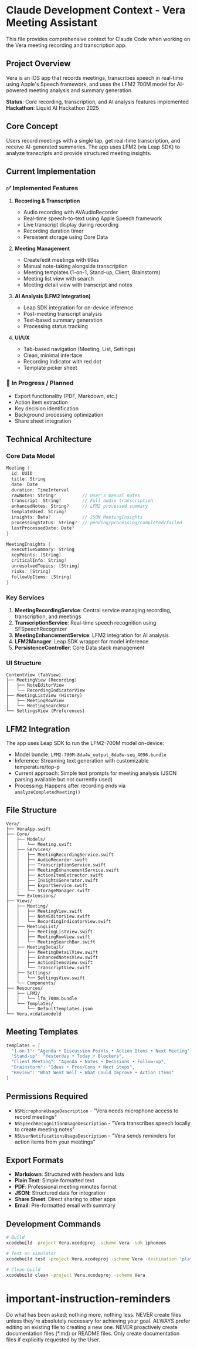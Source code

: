 # Claude Development Context - Vera Meeting Assistant

This file provides comprehensive context for Claude Code when working on the Vera meeting recording and transcription app.

## Project Overview
Vera is an iOS app that records meetings, transcribes speech in real-time using Apple's Speech framework, and uses the LFM2 700M model for AI-powered meeting analysis and summary generation.

**Status**: Core recording, transcription, and AI analysis features implemented
**Hackathon**: Liquid AI Hackathon 2025

## Core Concept
Users record meetings with a single tap, get real-time transcription, and receive AI-generated summaries. The app uses LFM2 (via Leap SDK) to analyze transcripts and provide structured meeting insights.

## Current Implementation

### ✅ Implemented Features
1. **Recording & Transcription**
   - Audio recording with AVAudioRecorder
   - Real-time speech-to-text using Apple Speech framework
   - Live transcript display during recording
   - Recording duration timer
   - Persistent storage using Core Data

2. **Meeting Management**
   - Create/edit meetings with titles
   - Manual note-taking alongside transcription
   - Meeting templates (1-on-1, Stand-up, Client, Brainstorm)
   - Meeting list view with search
   - Meeting detail view with transcript and notes

3. **AI Analysis (LFM2 Integration)**
   - Leap SDK integration for on-device inference
   - Post-meeting transcript analysis
   - Text-based summary generation
   - Processing status tracking

4. **UI/UX**
   - Tab-based navigation (Meeting, List, Settings)
   - Clean, minimal interface
   - Recording indicator with red dot
   - Template picker sheet

### 🚧 In Progress / Planned
- Export functionality (PDF, Markdown, etc.)
- Action item extraction
- Key decision identification
- Background processing optimization
- Share sheet integration

## Technical Architecture

### Core Data Model
```swift
Meeting {
  id: UUID
  title: String
  date: Date
  duration: TimeInterval
  rawNotes: String?          // User's manual notes
  transcript: String?        // Full audio transcription
  enhancedNotes: String?     // LFM2 processed summary
  templateUsed: String?
  insights: Data?            // JSON MeetingInsights
  processingStatus: String?  // pending/processing/completed/failed
  lastProcessedDate: Date?
}

MeetingInsights {
  executiveSummary: String
  keyPoints: [String]
  criticalInfo: String?
  unresolvedTopics: [String]
  risks: [String]
  followUpItems: [String]
}
```

### Key Services
1. **MeetingRecordingService**: Central service managing recording, transcription, and meetings
2. **TranscriptionService**: Real-time speech recognition using SFSpeechRecognizer
3. **MeetingEnhancementService**: LFM2 integration for AI analysis
4. **LFM2Manager**: Leap SDK wrapper for model inference
5. **PersistenceController**: Core Data stack management

### UI Structure
```
ContentView (TabView)
├── MeetingView (Recording)
│   ├── NoteEditorView
│   └── RecordingIndicatorView
├── MeetingListView (History)
│   ├── MeetingRowView
│   └── MeetingSearchBar
└── SettingsView (Preferences)
```

## LFM2 Integration

The app uses Leap SDK to run the LFM2-700M model on-device:
- Model bundle: `LFM2-700M-8da4w_output_8da8w-seq_4096.bundle` 
- Inference: Streaming text generation with customizable temperature/top-p
- Current approach: Simple text prompts for meeting analysis (JSON parsing available but not currently used)
- Processing: Happens after recording ends via `analyzeCompletedMeeting()`


## File Structure
```
Vera/
├── VeraApp.swift
├── Core/
│   ├── Models/
│   │   └── Meeting.swift
│   ├── Services/
│   │   ├── MeetingRecordingService.swift
│   │   ├── AudioRecorder.swift
│   │   ├── TranscriptionService.swift
│   │   ├── MeetingEnhancementService.swift
│   │   ├── ActionItemExtractor.swift
│   │   ├── InsightsGenerator.swift
│   │   ├── ExportService.swift
│   │   └── StorageManager.swift
│   └── Extensions/
├── Views/
│   ├── Meeting/
│   │   ├── MeetingView.swift
│   │   ├── NoteEditorView.swift
│   │   └── RecordingIndicatorView.swift
│   ├── MeetingList/
│   │   ├── MeetingListView.swift
│   │   ├── MeetingRowView.swift
│   │   └── MeetingSearchBar.swift
│   ├── MeetingDetail/
│   │   ├── MeetingDetailView.swift
│   │   ├── EnhancedNotesView.swift
│   │   ├── ActionItemsView.swift
│   │   └── TranscriptView.swift
│   ├── Settings/
│   │   └── SettingsView.swift
│   └── Components/
├── Resources/
│   ├── LFM2/
│   │   └── lfm_700m.bundle
│   └── Templates/
│       └── DefaultTemplates.json
└── Vera.xcdatamodeld
```

## Meeting Templates
```swift
templates = [
  "1-on-1": "Agenda • Discussion Points • Action Items • Next Meeting",
  "Stand-up": "Yesterday • Today • Blockers",
  "Client Meeting": "Agenda • Notes • Decisions • Follow-up",
  "Brainstorm": "Ideas • Pros/Cons • Next Steps",
  "Review": "What Went Well • What Could Improve • Action Items"
]
```

## Permissions Required
- `NSMicrophoneUsageDescription` - "Vera needs microphone access to record meetings"
- `NSSpeechRecognitionUsageDescription` - "Vera transcribes speech locally to create meeting notes"
- `NSUserNotificationsUsageDescription` - "Vera sends reminders for action items from your meetings"

## Export Formats
- **Markdown**: Structured with headers and lists
- **Plain Text**: Simple formatted text
- **PDF**: Professional meeting minutes format
- **JSON**: Structured data for integration
- **Share Sheet**: Direct sharing to other apps
- **Email**: Pre-formatted email with summary

## Development Commands
```bash
# Build
xcodebuild -project Vera.xcodeproj -scheme Vera -sdk iphoneos

# Test on simulator
xcodebuild test -project Vera.xcodeproj -scheme Vera -destination 'platform=iOS Simulator,name=iPhone 15'

# Clean build
xcodebuild clean -project Vera.xcodeproj -scheme Vera
```

# important-instruction-reminders
Do what has been asked; nothing more, nothing less.
NEVER create files unless they're absolutely necessary for achieving your goal.
ALWAYS prefer editing an existing file to creating a new one.
NEVER proactively create documentation files (*.md) or README files. Only create documentation files if explicitly requested by the User.
